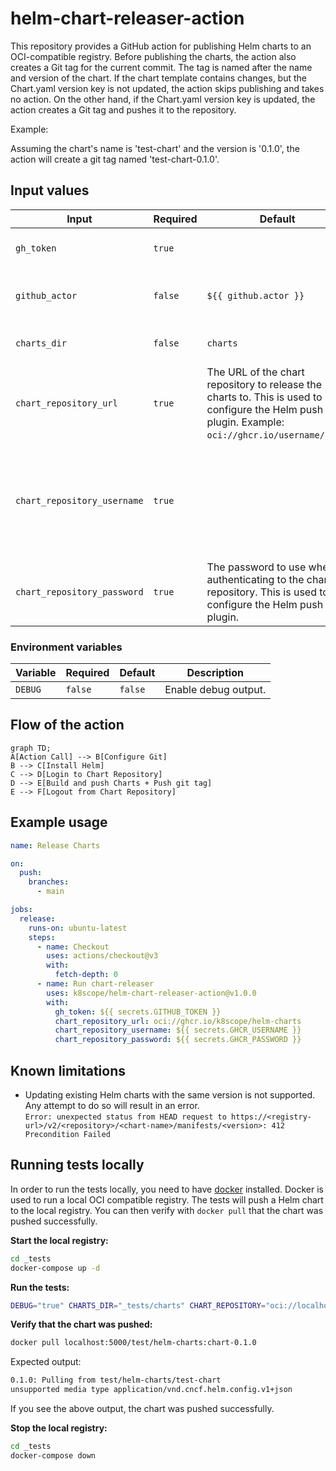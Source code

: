 # helm-chart-releaser-action

This repository provides a GitHub action for publishing Helm charts to an OCI-compatible registry. Before publishing the charts, the action also creates a Git tag for the current commit. The tag is named after the name and version of the chart. If the chart template contains changes, but the Chart.yaml version key is not updated, the action skips publishing and takes no action. On the other hand, if the Chart.yaml version key is updated, the action creates a Git tag and pushes it to the repository.

Example:

Assuming the chart's name is 'test-chart' and the version is '0.1.0', the action will create a git tag named 'test-chart-0.1.0'.

## Input values

| Input | Required | Default | Description |
| --- | --- | --- | --- |
| `gh_token` | `true` | | GitHub token to use for authentication. |
| `github_actor` | `false` | `${{ github.actor }}` | GitHub actor to use for git operations (git tag). |
| `charts_dir` | `false` | `charts` | Directory containing the Helm Charts. |
| `chart_repository_url` | `true` | The URL of the chart repository to release the charts to. This is used to configure the Helm push plugin. Example: `oci://ghcr.io/username/repo`. |
| `chart_repository_username` | `true` | | The username to use when authenticating to the chart repository. This is used to configure the Helm push plugin. |
| `chart_repository_password` | `true` | The password to use when authenticating to the chart repository. This is used to configure the Helm push plugin. |

### Environment variables

| Variable | Required | Default | Description |
| --- | --- | --- | --- |
| `DEBUG` | `false` | `false` | Enable debug output. |

## Flow of the action

```mermaid
graph TD;
A[Action Call] --> B[Configure Git]
B --> C[Install Helm]
C --> D[Login to Chart Repository]
D --> E[Build and push Charts + Push git tag]
E --> F[Logout from Chart Repository]
```

## Example usage

```yaml
name: Release Charts

on:
  push:
    branches:
      - main

jobs:
  release:
    runs-on: ubuntu-latest
    steps:
      - name: Checkout
        uses: actions/checkout@v3
        with:
          fetch-depth: 0
      - name: Run chart-releaser
        uses: k8scope/helm-chart-releaser-action@v1.0.0
        with:
          gh_token: ${{ secrets.GITHUB_TOKEN }}
          chart_repository_url: oci://ghcr.io/k8scope/helm-charts
          chart_repository_username: ${{ secrets.GHCR_USERNAME }}
          chart_repository_password: ${{ secrets.GHCR_PASSWORD }}
```

## Known limitations

- Updating existing Helm charts with the same version is not supported. Any attempt to do so will result in an error.</br>
  `Error: unexpected status from HEAD request to https://<registry-url>/v2/<repository>/<chart-name>/manifests/<version>: 412 Precondition Failed`

## Running tests locally

In order to run the tests locally, you need to have [docker](https://www.docker.com/) installed. Docker is used to run a local OCI compatible registry. The tests will push a Helm chart to the local registry. You can then verify with `docker pull` that the chart was pushed successfully.

**Start the local registry:**

```bash
cd _tests
docker-compose up -d
```

**Run the tests:**

```bash
DEBUG="true" CHARTS_DIR="_tests/charts" CHART_REPOSITORY="oci://localhost:5000/test/helm-charts" ./entrypoint.sh
```

**Verify that the chart was pushed:**

```bash
docker pull localhost:5000/test/helm-charts:chart-0.1.0
```

Expected output:

```bash
0.1.0: Pulling from test/helm-charts/test-chart
unsupported media type application/vnd.cncf.helm.config.v1+json
```

If you see the above output, the chart was pushed successfully.

**Stop the local registry:**

```bash
cd _tests
docker-compose down
```
